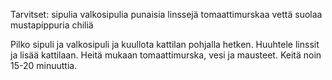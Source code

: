 Tarvitset:
sipulia
valkosipulia
punaisia linssejä
tomaattimurskaa
vettä
suolaa
mustapippuria
chiliä

Pilko sipuli ja valkosipuli ja kuullota kattilan pohjalla hetken.
Huuhtele linssit ja lisää kattilaan. Heitä mukaan tomaattimurska, vesi ja mausteet.
Keitä noin 15-20 minuuttia.